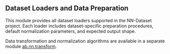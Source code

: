 ## Dataset Loaders and Data Preparation

This module provides all dataset loaders supported in the NN-Dataset project. Each loader includes dataset-specific preparation procedures, default normalization parameters, and expected output shape.

Data transformation and normalization algorithms are available in a separate module <a href='../transform'>ab.nn.transform</a>.
